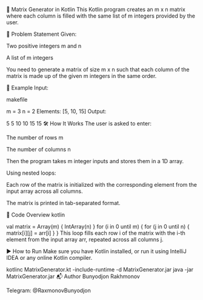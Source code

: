 🧮 Matrix Generator in Kotlin
This Kotlin program creates an m x n matrix where each column is filled with the same list of m integers provided by the user.

📌 Problem Statement
Given:

Two positive integers m and n

A list of m integers

You need to generate a matrix of size m x n such that each column of the matrix is made up of the given m integers in the same order.

🔢 Example
Input:

makefile


m = 3
n = 2
Elements: [5, 10, 15]
Output:


5	5
10	10
15	15
🛠️ How It Works
The user is asked to enter:

The number of rows m

The number of columns n

Then the program takes m integer inputs and stores them in a 1D array.

Using nested loops:

Each row of the matrix is initialized with the corresponding element from the input array across all columns.

The matrix is printed in tab-separated format.

📄 Code Overview
kotlin

val matrix = Array(m) { IntArray(n) }
for (i in 0 until m) {
for (j in 0 until n) {
matrix[i][j] = arr[i]
}
}
This loop fills each row i of the matrix with the i-th element from the input array arr, repeated across all columns j.

▶️ How to Run
Make sure you have Kotlin installed, or run it using IntelliJ IDEA or any online Kotlin compiler.


kotlinc MatrixGenerator.kt -include-runtime -d MatrixGenerator.jar
java -jar MatrixGenerator.jar
📬 Author
Bunyodjon Rakhmonov

Telegram: @RaxmonovBunyodjon